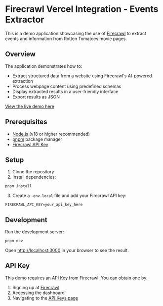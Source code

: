 # Firecrawl Vercel Integration - Events Extractor

This is a demo application showcasing the use of [Firecrawl](https://firecrawl.dev) to extract events and information from Rotten Tomatoes movie pages.

## Overview

The application demonstrates how to:
- Extract structured data from a website using Firecrawl's AI-powered extraction
- Process webpage content using predefined schemas
- Display extracted results in a user-friendly interface
- Export results as JSON

[View the live demo here](https://firecrawl-vercel-integration.vercel.app/)

## Prerequisites

- [Node.js](https://nodejs.org/) (v18 or higher recommended)
- [pnpm](https://pnpm.io/) package manager
- [Firecrawl API Key](https://www.firecrawl.dev/app/api-keys)

## Setup

1. Clone the repository
2. Install dependencies:

```bash
pnpm install
```

3. Create a `.env.local` file and add your Firecrawl API key:

```
FIRECRAWL_API_KEY=your_api_key_here
```

## Development

Run the development server:

```bash
pnpm dev
```

Open [http://localhost:3000](http://localhost:3000) in your browser to see the result.

## API Key

This demo requires an API Key from Firecrawl. You can obtain one by:
1. Signing up at [Firecrawl](https://www.firecrawl.dev)
2. Accessing the dashboard
3. Navigating to the [API Keys page](https://www.firecrawl.dev/app/api-keys)
